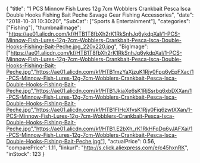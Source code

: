 {
	"title": "1 PCS Minnow Fish Lures 12g 7cm Wobblers Crankbait Pesca Isca Double Hooks Fishing Bait Peche Savage Gear Fishing Accessories",
	"date": "2018-10-31 10:30:20",
	"SubCat": ["Sports & Entertainment"],
	"categories": ["Fishing"],
	"thumbnailImage": "https://ae01.alicdn.com/kf/HTB1T8fbXh2rK1RkSnhJq6ykdpXaI/1-PCS-Minnow-Fish-Lures-12g-7cm-Wobblers-Crankbait-Pesca-Isca-Double-Hooks-Fishing-Bait-Peche.jpg_220x220.jpg",
	"BigImage": ["https://ae01.alicdn.com/kf/HTB1T8fbXh2rK1RkSnhJq6ykdpXaI/1-PCS-Minnow-Fish-Lures-12g-7cm-Wobblers-Crankbait-Pesca-Isca-Double-Hooks-Fishing-Bait-Peche.jpg","https://ae01.alicdn.com/kf/HTB1mzYaXjzuK1Rjy0Fpq6yEpFXac/1-PCS-Minnow-Fish-Lures-12g-7cm-Wobblers-Crankbait-Pesca-Isca-Double-Hooks-Fishing-Bait-Peche.jpg","https://ae01.alicdn.com/kf/HTB1JkjaXe6sK1RjSsrbq6xbDXXan/1-PCS-Minnow-Fish-Lures-12g-7cm-Wobblers-Crankbait-Pesca-Isca-Double-Hooks-Fishing-Bait-Peche.jpg","https://ae01.alicdn.com/kf/HTB1FIHcXfvsK1Rjy0Fiq6zwtXXan/1-PCS-Minnow-Fish-Lures-12g-7cm-Wobblers-Crankbait-Pesca-Isca-Double-Hooks-Fishing-Bait-Peche.jpg","https://ae01.alicdn.com/kf/HTB1.E2bXh_rK1RkHFqDq6yJAFXai/1-PCS-Minnow-Fish-Lures-12g-7cm-Wobblers-Crankbait-Pesca-Isca-Double-Hooks-Fishing-Bait-Peche.jpg"],
	"actualPrice": 0.56,
	"comparePrice": 1.11,
	"linkurl": "http://s.click.aliexpress.com/e/c45hxnRK",
	"inStock": 123
}
